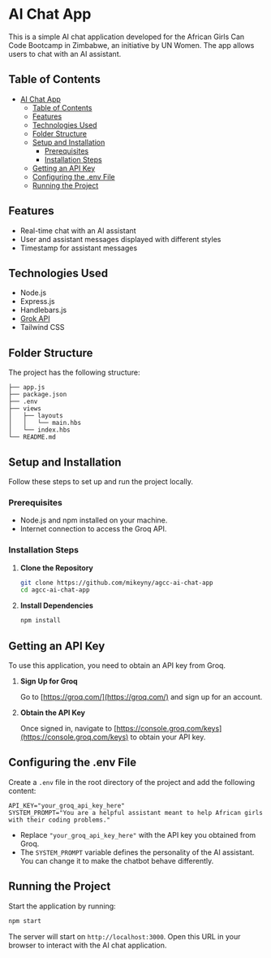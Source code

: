 # AI Chat App

This is a simple AI chat application developed for the African Girls Can Code Bootcamp in Zimbabwe, an initiative by UN Women. The app allows users to chat with an AI assistant.

## Table of Contents
- [AI Chat App](#ai-chat-app)
  - [Table of Contents](#table-of-contents)
  - [Features](#features)
  - [Technologies Used](#technologies-used)
  - [Folder Structure](#folder-structure)
  - [Setup and Installation](#setup-and-installation)
    - [Prerequisites](#prerequisites)
    - [Installation Steps](#installation-steps)
  - [Getting an API Key](#getting-an-api-key)
  - [Configuring the .env File](#configuring-the-env-file)
  - [Running the Project](#running-the-project)

## Features
- Real-time chat with an AI assistant
- User and assistant messages displayed with different styles
- Timestamp for assistant messages

## Technologies Used
- Node.js
- Express.js
- Handlebars.js
- [Grok API](https://groq.com/)
- Tailwind CSS

## Folder Structure

The project has the following structure:

```
├── app.js
├── package.json
├── .env
├── views
│   ├── layouts
│   │   └── main.hbs
│   └── index.hbs
└── README.md
```

## Setup and Installation

Follow these steps to set up and run the project locally.

### Prerequisites

- Node.js and npm installed on your machine.
- Internet connection to access the Groq API.

### Installation Steps

1. **Clone the Repository**

   ```bash
   git clone https://github.com/mikeyny/agcc-ai-chat-app
   cd agcc-ai-chat-app
   ```

2. **Install Dependencies**

   ```bash
   npm install
   ```

## Getting an API Key

To use this application, you need to obtain an API key from Groq.

1. **Sign Up for Groq**

   Go to [https://groq.com/](https://groq.com/) and sign up for an account.

2. **Obtain the API Key**

   Once signed in, navigate to [https://console.groq.com/keys](https://console.groq.com/keys) to obtain your API key.

## Configuring the .env File

Create a `.env` file in the root directory of the project and add the following content:

```
API_KEY="your_groq_api_key_here"
SYSTEM_PROMPT="You are a helpful assistant meant to help African girls with their coding problems."
```

- Replace `"your_groq_api_key_here"` with the API key you obtained from Groq.
- The `SYSTEM_PROMPT` variable defines the personality of the AI assistant. You can change it to make the chatbot behave differently.

## Running the Project

Start the application by running:

```bash
npm start
```

The server will start on `http://localhost:3000`. Open this URL in your browser to interact with the AI chat application.




